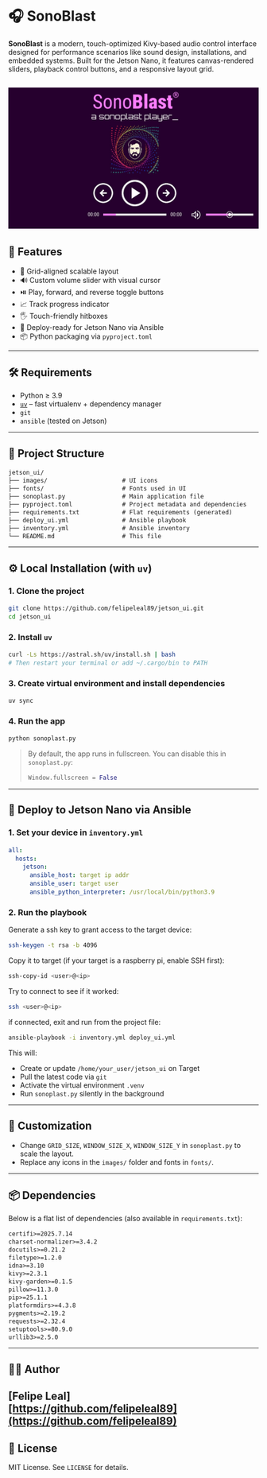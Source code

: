 # 🎧 SonoBlast

**SonoBlast** is a modern, touch-optimized Kivy-based audio control interface designed for performance scenarios like sound design, installations, and embedded systems. Built for the Jetson Nano, it features canvas-rendered sliders, playback control buttons, and a responsive layout grid.

![alt text](image.png)
---

## 🚀 Features

- 🧱 Grid-aligned scalable layout
- 🔊 Custom volume slider with visual cursor
- ⏯️ Play, forward, and reverse toggle buttons
- 📈 Track progress indicator
- 🖐️ Touch-friendly hitboxes
- 🤖 Deploy-ready for Jetson Nano via Ansible
- 📦 Python packaging via `pyproject.toml`

---

## 🛠️ Requirements

- Python ≥ 3.9
- [`uv`](https://github.com/astral-sh/uv) – fast virtualenv + dependency manager
- `git`
- `ansible` (tested on Jetson)

---

## 📁 Project Structure

```
jetson_ui/
├── images/                     # UI icons
├── fonts/                      # Fonts used in UI
├── sonoplast.py                # Main application file
├── pyproject.toml              # Project metadata and dependencies
├── requirements.txt            # Flat requirements (generated)
├── deploy_ui.yml               # Ansible playbook
├── inventory.yml               # Ansible inventory
└── README.md                   # This file
```

---

## ⚙️ Local Installation (with `uv`)

### 1. Clone the project

```bash
git clone https://github.com/felipeleal89/jetson_ui.git
cd jetson_ui
```

### 2. Install `uv`

```bash
curl -Ls https://astral.sh/uv/install.sh | bash
# Then restart your terminal or add ~/.cargo/bin to PATH
```

### 3. Create virtual environment and install dependencies

```bash
uv sync
```

### 4. Run the app

```bash
python sonoplast.py
```

> By default, the app runs in fullscreen. You can disable this in `sonoplast.py`:
>
> ```python
> Window.fullscreen = False
> ```

---

## 🤖 Deploy to Jetson Nano via Ansible

### 1. Set your device in `inventory.yml`

```yaml
all:
  hosts:
    jetson:
      ansible_host: target ip addr
      ansible_user: target user
      ansible_python_interpreter: /usr/local/bin/python3.9
```

### 2. Run the playbook
Generate a ssh key to grant access to the target device:

```bash
ssh-keygen -t rsa -b 4096
```

Copy it to target (if your target is a raspberry pi, enable SSH first):
```bash
ssh-copy-id <user>@<ip>
```
Try to connect to see if it worked:

```bash
ssh <user>@<ip>
```
if connected, exit and run from the project file:

```bash
ansible-playbook -i inventory.yml deploy_ui.yml
```

This will:

- Create or update `/home/your_user/jetson_ui` on Target
- Pull the latest code via `git`
- Activate the virtual environment `.venv`
- Run `sonoplast.py` silently in the background

---

## 🔧 Customization

- Change `GRID_SIZE`, `WINDOW_SIZE_X`, `WINDOW_SIZE_Y` in `sonoplast.py` to scale the layout.
- Replace any icons in the `images/` folder and fonts in `fonts/`.

---

## 📦 Dependencies

Below is a flat list of dependencies (also available in `requirements.txt`):

```
certifi>=2025.7.14
charset-normalizer>=3.4.2
docutils>=0.21.2
filetype>=1.2.0
idna>=3.10
kivy>=2.3.1
kivy-garden>=0.1.5
pillow>=11.3.0
pip>=25.1.1
platformdirs>=4.3.8
pygments>=2.19.2
requests>=2.32.4
setuptools>=80.9.0
urllib3>=2.5.0
```

---

## 🧑‍💻 Author

**[Felipe Leal]**  
[https://github.com/felipeleal89](https://github.com/felipeleal89)  
---

## 📜 License

MIT License. See `LICENSE` for details.
